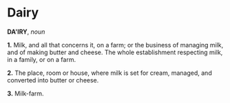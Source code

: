 # Dairy

**DA'IRY**, _noun_

**1.** Milk, and all that concerns it, on a farm; or the business of managing milk, and of making butter and cheese. The whole establishment respecting milk, in a family, or on a farm.

**2.** The place, room or house, where milk is set for cream, managed, and converted into butter or cheese.

**3.** Milk-farm.